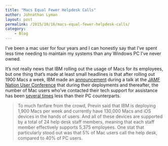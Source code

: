 ```yaml
---
title: "Macs Equal Fewer Helpdesk Calls"
author: Johnathan Lyman
layout: post
permalink: /2015/10/16/macs-equal-fewer-helpdesk-calls/
category:
    - Blog
---
```


I’ve been a mac user for four years and I can honestly say that I’ve spent less time needing to maintain my systems than any Windows PC I’ve never owned.

It’s not really news that IBM rolling out the usage of Macs for its employees, but one thing that’s made at least small headlines is that after rolling out 1900 Macs a week, IBM made an [announcement](http://www.jamfsoftware.com/blog/mac-ibm-zero-to-30000-in-6-months/) during a talk at the [JAMF Nation User Conference](http://www.jamfsoftware.com/blog/mac-ibm-zero-to-30000-in-6-months/) that during their deployments and thereafter, the number of Mac users who’ve contacted their tech support for assistance has been [several times](http://www.jamfsoftware.com/blog/mac-ibm-zero-to-30000-in-6-months/) less than their PC counterparts.

> To much fanfare from the crowd, Previn said that IBM is deploying 1,900 Macs per week and currently have 130,000 Macs and iOS devices in the hands of users. And all of these devices are supported by a total of 24 help desk staff members, meaning that each staff member effectively supports 5,375 employees. One stat that particularly stood out was that 5% of Mac users call the help desk, compared to 40% of PC users.&nbsp;

